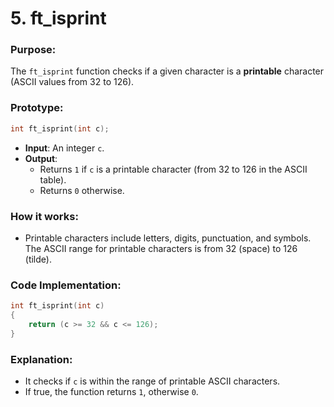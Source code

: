 # **5. ft_isprint**

### **Purpose**:

The `ft_isprint` function checks if a given character is a **printable** character (ASCII values from 32 to 126).

### **Prototype**:

```c
int ft_isprint(int c);

```

- **Input**: An integer `c`.
- **Output**:
    - Returns `1` if `c` is a printable character (from 32 to 126 in the ASCII table).
    - Returns `0` otherwise.

### **How it works**:

- Printable characters include letters, digits, punctuation, and symbols. The ASCII range for printable characters is from 32 (space) to 126 (tilde).

### **Code Implementation**:

```c
int ft_isprint(int c)
{
    return (c >= 32 && c <= 126);
}

```

### **Explanation**:

- It checks if `c` is within the range of printable ASCII characters.
- If true, the function returns `1`, otherwise `0`.